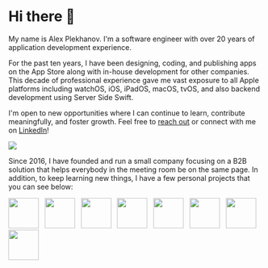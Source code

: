 # Hi there 👋

My name is Alex Plekhanov. I'm a software engineer with over 20 years of application development experience. 

For the past ten years, I have been designing, coding, and publishing apps on the App Store along with in-house development for other companies. This decade of professional experience gave me vast exposure to all Apple platforms including watchOS, iOS, iPadOS, macOS, tvOS, and also backend development using Server Side Swift.

I'm open to new opportunities where I can continue to learn, contribute meaningfully, and foster growth. Feel free to [reach out](mailto:mail@aplekhanov.com) or connect with me on [LinkedIn](https://www.linkedin.com/in/aplekhanov/)!

<a href="https://www.linkedin.com/in/aplekhanov/"><img src="https://img.shields.io/badge/LinkedIn-aplekhanov-blue?style=flat&logo=linkedin"></a>

Since 2016, I have founded and run a small company focusing on a B2B solution that helps everybody in the meeting room be on the same page.
In addition, to keep learning new things, I have a few personal projects that you can see below:

<a href="https://apps.apple.com/app/id6446344230"><img src="https://aplekhanov.github.io/mygpt-app/assets/icon.png" width=60></a>
&nbsp;
<a href="https://apps.apple.com/app/id1662361696"><img src="https://aplekhanov.github.io/iconmaker-app/assets/icon.png" width=60></a>
&nbsp;
<a href="https://apps.apple.com/app/id1560567910"><img src="https://aplekhanov.github.io/ringmaker-app/assets/icon.png" width=60></a>
&nbsp;
<a href="https://apps.apple.com/app/id1532894165"><img src="https://aplekhanov.github.io/malevich-app/assets/icon.png" width=60></a>
&nbsp;
<a href="https://apps.apple.com/app/id1561718371"><img src="https://aplekhanov.github.io/wallpapermaker-app/assets/icon.png" width=60></a>
&nbsp;
<a href="https://apps.apple.com/app/id1553737228"><img src="https://aplekhanov.github.io/widgetmaker-app/assets/icon.png" width=60></a>
&nbsp;
<a href="https://apps.apple.com/app/id928863156"><img src="https://aplekhanov.github.io/nappy-pin-app/assets/icon.png" width=60></a>
&nbsp;
<a href="https://apps.apple.com/app/id1575249153"><img src="https://aplekhanov.github.io/vitaminwater-app/assets/icon.png" width=60></a>
